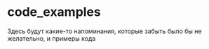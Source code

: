 # code_examples
Здесь будут какие-то напоминания, которые забыть было бы не желательно, и примеры кода
